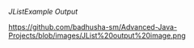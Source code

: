*JListExample Output*

https://github.com/badhusha-sm/Advanced-Java-Projects/blob/images/JList%20output%20image.png
